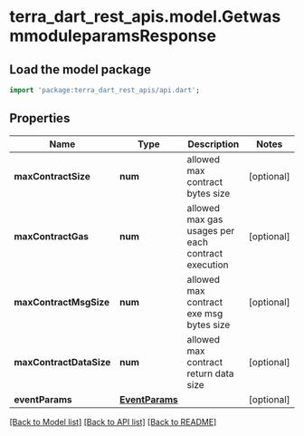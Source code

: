 # terra_dart_rest_apis.model.GetwasmmoduleparamsResponse

## Load the model package
```dart
import 'package:terra_dart_rest_apis/api.dart';
```

## Properties
Name | Type | Description | Notes
------------ | ------------- | ------------- | -------------
**maxContractSize** | **num** | allowed max contract bytes size | [optional] 
**maxContractGas** | **num** | allowed max gas usages per each contract execution | [optional] 
**maxContractMsgSize** | **num** | allowed max contract exe msg bytes size | [optional] 
**maxContractDataSize** | **num** | allowed max contract return data size | [optional] 
**eventParams** | [**EventParams**](EventParams.md) |  | [optional] 

[[Back to Model list]](../README.md#documentation-for-models) [[Back to API list]](../README.md#documentation-for-api-endpoints) [[Back to README]](../README.md)



